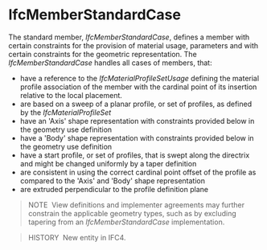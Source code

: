 IfcMemberStandardCase
=====================

The standard member, _IfcMemberStandardCase_, defines a member with certain constraints for the provision of material usage, parameters and with certain constraints for the geometric representation. The _IfcMemberStandardCase_ handles all cases of members, that:

* have a reference to the _IfcMaterialProfileSetUsage_ defining the material profile association of the member with the cardinal point of its insertion relative to the local placement.
* are based on a sweep of a planar profile, or set of profiles, as defined by the _IfcMaterialProfileSet_
* have an 'Axis' shape representation with constraints provided below in the geometry use definition
* have a 'Body' shape representation with constraints provided below in the geometry use definition
* have a start profile, or set of profiles, that is swept along the directrix and might be changed uniformly by a taper definition
* are consistent in using the correct cardinal point offset of the profile as compared to the 'Axis' and 'Body' shape representation
* are extruded perpendicular to the profile definition plane

> NOTE&nbsp; View definitions and implementer agreements may further constrain the applicable geometry types, such as by excluding tapering from an _IfcMemberStandardCase_ implementation.

> HISTORY&nbsp; New entity in IFC4.

